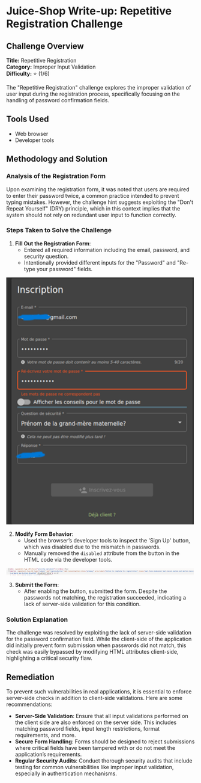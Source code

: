 # Juice-Shop Write-up: Repetitive Registration Challenge

## Challenge Overview

**Title:** Repetitive Registration\
**Category:** Improper Input Validation\
**Difficulty:** ⭐ (1/6)

The "Repetitive Registration" challenge explores the improper validation of user input during the registration process, specifically focusing on the handling of password confirmation fields.

## Tools Used

- Web browser
- Developer tools

## Methodology and Solution

### Analysis of the Registration Form

Upon examining the registration form, it was noted that users are required to enter their password twice, a common practice intended to prevent typing mistakes. However, the challenge hint suggests exploiting the "Don't Repeat Yourself" (DRY) principle, which in this context implies that the system should not rely on redundant user input to function correctly.

### Steps Taken to Solve the Challenge

1. **Fill Out the Registration Form**:
   - Entered all required information including the email, password, and security question.
   - Intentionally provided different inputs for the "Password" and "Re-type your password" fields.

<img src="../assets/difficulty1/repetitive_registration_1.png" alt="incorrect" width="500px">

2. **Modify Form Behavior**:
   - Used the browser’s developer tools to inspect the 'Sign Up' button, which was disabled due to the mismatch in passwords.
   - Manually removed the `disabled` attribute from the button in the HTML code via the developer tools.

<img src="../assets/difficulty1/repetitive_registration_2.png" alt="code" width="500px">

3. **Submit the Form**:
   - After enabling the button, submitted the form. Despite the passwords not matching, the registration succeeded, indicating a lack of server-side validation for this condition.

### Solution Explanation

The challenge was resolved by exploiting the lack of server-side validation for the password confirmation field. While the client-side of the application did initially prevent form submission when passwords did not match, this check was easily bypassed by modifying HTML attributes client-side, highlighting a critical security flaw.

## Remediation

To prevent such vulnerabilities in real applications, it is essential to enforce server-side checks in addition to client-side validations. Here are some recommendations:

- **Server-Side Validation**: Ensure that all input validations performed on the client side are also enforced on the server side. This includes matching password fields, input length restrictions, format requirements, and more.
- **Secure Form Handling**: Forms should be designed to reject submissions where critical fields have been tampered with or do not meet the application’s requirements.
- **Regular Security Audits**: Conduct thorough security audits that include testing for common vulnerabilities like improper input validation, especially in authentication mechanisms.
